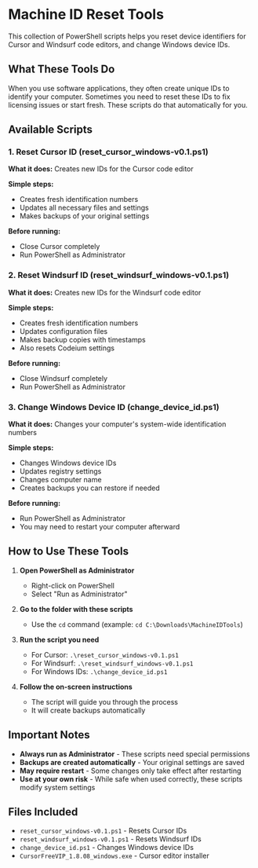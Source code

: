 # Machine ID Reset Tools

This collection of PowerShell scripts helps you reset device identifiers for Cursor and Windsurf code editors, and change Windows device IDs.

## What These Tools Do

When you use software applications, they often create unique IDs to identify your computer. Sometimes you need to reset these IDs to fix licensing issues or start fresh. These scripts do that automatically for you.

## Available Scripts

### 1. Reset Cursor ID (reset_cursor_windows-v0.1.ps1)

**What it does:** Creates new IDs for the Cursor code editor

**Simple steps:**

- Creates fresh identification numbers
- Updates all necessary files and settings
- Makes backups of your original settings

**Before running:**

- Close Cursor completely
- Run PowerShell as Administrator

### 2. Reset Windsurf ID (reset_windsurf_windows-v0.1.ps1)

**What it does:** Creates new IDs for the Windsurf code editor

**Simple steps:**

- Creates fresh identification numbers
- Updates configuration files
- Makes backup copies with timestamps
- Also resets Codeium settings

**Before running:**

- Close Windsurf completely
- Run PowerShell as Administrator

### 3. Change Windows Device ID (change_device_id.ps1)

**What it does:** Changes your computer's system-wide identification numbers

**Simple steps:**

- Changes Windows device IDs
- Updates registry settings
- Changes computer name
- Creates backups you can restore if needed

**Before running:**

- Run PowerShell as Administrator
- You may need to restart your computer afterward

## How to Use These Tools

1. **Open PowerShell as Administrator**

   - Right-click on PowerShell
   - Select "Run as Administrator"

2. **Go to the folder with these scripts**

   - Use the `cd` command (example: `cd C:\Downloads\MachineIDTools`)

3. **Run the script you need**

   - For Cursor: `.\reset_cursor_windows-v0.1.ps1`
   - For Windsurf: `.\reset_windsurf_windows-v0.1.ps1`
   - For Windows IDs: `.\change_device_id.ps1`

4. **Follow the on-screen instructions**
   - The script will guide you through the process
   - It will create backups automatically

## Important Notes

- **Always run as Administrator** - These scripts need special permissions
- **Backups are created automatically** - Your original settings are saved
- **May require restart** - Some changes only take effect after restarting
- **Use at your own risk** - While safe when used correctly, these scripts modify system settings

## Files Included

- `reset_cursor_windows-v0.1.ps1` - Resets Cursor IDs
- `reset_windsurf_windows-v0.1.ps1` - Resets Windsurf IDs
- `change_device_id.ps1` - Changes Windows device IDs
- `CursorFreeVIP_1.8.08_windows.exe` - Cursor editor installer
